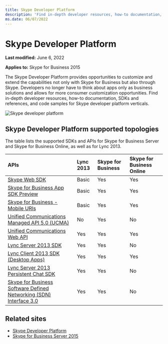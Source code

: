 ```yaml
---
title: Skype Developer Platform
description: 'Find in-depth developer resources, how-to documentation, SDKs and references, and code samples for Skype developer platform verticals.'
ms.date: 06/07/2022
---
```


# Skype Developer Platform

**Last modified:** June 6, 2022

**Applies to:** Skype for Business 2015

The Skype Developer Platform provides opportunities to customize and extend the capabilities not only with Skype for Business but also through Skype. Developers no longer have to think about apps only as business solutions and allows for more consumer customization opportunities. Find in-depth developer resources, how-to documentation, SDKs and references, and code samples for Skype developer platform verticals.

![Skype developer platform](images/SkypeDevPlatform.png)

## Skype Developer Platform supported topologies

The table lists the supported SDKs and APIs for Skype for Business Server and Skype for Business Online, as well as for Lync 2013.

|**APIs**|**Lync 2013**|**Skype for Business**|**Skype for Business Online**|
|:-----|:-----|:-----|:-----|
|[Skype Web SDK](WebSDK/docs/SkypeWebSDK.md)|Basic|Yes|Yes|
|[Skype for Business App SDK Preview](AppSDK/SkypeAppSDK.md)|Basic|Yes|Yes|
|[Skype for Business - Mobile URIs](/skype-sdk/skype-for-business-uris/sfbmobileuri)|Basic|Yes|Yes|
|[Unified Communications Managed API 5.0 (UCMA)](/skype-sdk/ucma/ucma-5-0-overview)|No|Yes|No|
|[Unified Communications Web API](ucwa/UnifiedCommunicationsWebAPI2_0.md)|Yes|Yes|Yes|
|[Lync Server 2013 SDK](/lync/server-sdk/lync-server-2013-sdk-documentation)|Yes|Yes|No|
|[Lync Client 2013 SDK (Desktop Apps)](/lync/desktop/lync-2013-sdk-documentation)|Yes|Yes|Yes|
|[Lync Server 2013 Persistent Chat SDK](/lync/persistent-chat-sdk/lync-server-2013-persistent-chat-sdk-documentation)|Yes|Yes|No|
|[Skype for Business Software Defined Networking (SDN) Interface 3.0](/skype-sdk/sdn/articles/skype-for-business-sdn-interface)|Yes|Yes|No|

## Related sites

- [Skype Developer Platform](/skype-sdk/skypedeveloperplatform.md)
- [Skype for Business Server 2015](/SkypeForBusiness/skype-for-business-server-2015)
